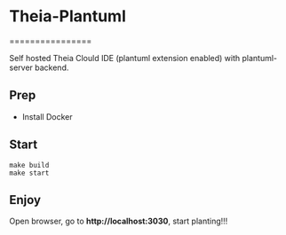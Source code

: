 # Theia-Plantuml
================

Self hosted Theia Clould IDE (plantuml extension enabled) with plantuml-server backend.

## Prep
* Install Docker

## Start
```
make build
make start
```

## Enjoy
Open browser, go to **http://localhost:3030**, start planting!!!
